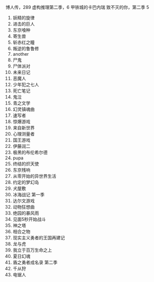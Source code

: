 博人传，289
虚构推理第二季，6
甲铁城的卡巴内瑞
致不灭的你，第二季 5

1. 妖精的旋律
2. 进击的巨人
3. 东京喰种
4. 寄生兽
5. 斩赤红之瞳
6. 叛逆的鲁鲁修
7. another
8. 尸鬼
9. 尸体派对
10. 未来日记
11. 恶魔人
12. 少年犯之七人
13. 死亡笔记
14. 鬼泣
15. 青之文学
16. 幻灵镇魂曲
17. 速写者
18. 惊爆游戏
19. 来自新世界
20. 心理测量者
21. 国王游戏
22. 伊藤润二
23. 极黑的布伦希尔德
24. pupa
25. 终结的炽天使
26. 东京残响
27. 从零开始的异世界生活
28. 约定的梦幻岛
29. 犬屋敷
30. 冰海战记 第一季
31. 达尔文游戏
32. 动物狂想曲
33. 绝园的暴风雨
34. 见面5秒开始战斗
35. 神之塔
36. 相合之物
37. 现实主义勇者的王国再建记
38. 龙与虎
39. 我立于百万生命之上
40. 夏日幻魂
41. 盾之勇者成名录 第二季
42. 千从狩
43. 电锯人